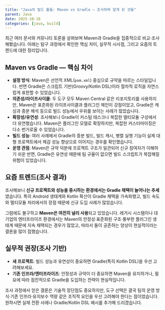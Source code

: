 ```yaml
---
title: "Java의 빌드 툴들: Maven vs Gradle — 조사하며 알게 된 것들"
parent: Java
date: 2025-10-18
categories: [java, build]
---
```


최근 여러 문서와 커뮤니티 토론을 살펴보며 Maven과 Gradle을 집중적으로 비교·조사해봤습니다. 아래는 탐구 과정에서 확인한 핵심 차이, 실무적 시사점, 그리고 요즘의 트렌드에 대한 정리입니다.

## Maven vs Gradle — 핵심 차이

- **설정 방식**: Maven은 선언적 XML(`pom.xml`) 중심으로 규약을 따르는 스타일입니다. 반면 Gradle은 스크립트 기반(Groovy/Kotlin DSL)이라 절차적 로직을 자연스럽게 표현할 수 있었습니다.
- **의존성/라이프사이클**: 두 도구 모두 Maven Central 같은 리포지토리를 사용하지만, Maven은 표준화된 라이프사이클과 플러그인 체인이 강점이었고, Gradle은 캐싱과 증분 해석 등으로 빌드 성능에서 우위를 보이는 사례가 많았습니다.
- **확장성/유연성**: 조사해보니 Gradle이 커스텀 태스크나 복잡한 멀티모듈 구성에서 더 유연했습니다. Maven은 플러그인 모델로 확장하지만, 복잡한 커스터마이징은 다소 번거로울 수 있었습니다.
- **빌드 성능**: 여러 사례에서 Gradle의 증분 빌드, 빌드 캐시, 병렬 실행 기능이 실제 대형 프로젝트에서 체감 성능 향상으로 이어지는 경우를 확인했습니다.
- **운영 관점**: Maven은 규약 덕분에 프로젝트 구조가 일관되어 신규 참여자가 이해하기 쉬운 반면, Gradle은 유연성 때문에 팀 규율이 없으면 빌드 스크립트가 복잡해질 위험이 있었습니다.

## 요즘 트렌드(조사 결과)

조사해보니 **신규 프로젝트와 성능을 중시하는 환경에서는 Gradle 채택이 늘어나는 추세**였습니다. 특히 Android 생태계와 Kotlin 확산이 Gradle 채택을 가속화했고, 빌드 속도와 멀티모듈 처리에서의 장점 때문에 신규 도입 사례가 많았습니다.

그럼에도 불구하고 **Maven은 여전히 널리 사용**되고 있었습니다. 레거시 시스템이나 대기업의 엔터프라이즈 환경에서는 Maven의 안정성·표준화된 구조·풍부한 플러그인 생태계 때문에 지속 채택되는 경우가 많았고, 따라서 둘이 공존하는 양상이 현실적이라는 결론을 많이 접했습니다.

## 실무적 권장(조사 기반)

- **새 프로젝트**: 빌드 성능과 유연성이 중요하면 Gradle(특히 Kotlin DSL)을 우선 고려해보세요.
- **기존 인프라/엔터프라이즈**: 안정성과 규약이 더 중요하면 Maven을 유지하거나, 필요에 따라 점진적으로 Gradle을 도입하는 전략이 현실적입니다.

조사 과정에서 얻은 결론은 기술적 장단점도 중요하지만, 도구 선택은 결국 팀의 운영 방식·기존 인프라·유지보수 역량 같은 조직적 요인을 우선 고려해야 한다는 점이었습니다. 원하시면 실제 전환 사례나 Gradle/Kotlin DSL 예시를 추가해 드리겠습니다.
